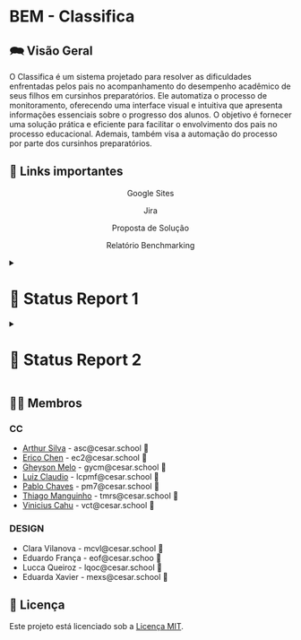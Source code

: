 # BEM - Classifica

## 🗪 Visão Geral
O Classifica é um sistema projetado para resolver as dificuldades enfrentadas pelos pais no acompanhamento do desempenho acadêmico de seus filhos em cursinhos preparatórios. Ele automatiza o processo de monitoramento, oferecendo uma interface visual e intuitiva que apresenta informações essenciais sobre o progresso dos alunos. O objetivo é fornecer uma solução prática e eficiente para facilitar o envolvimento dos pais no processo educacional. Ademais, também visa a automação do processo por parte dos cursinhos preparatórios. 

## 🔗 Links importantes

<p style="text-align: center; text-decoration: none;">
  <a href="https://sites.google.com/cesar.school/projetos-3-g10/equipe?authuser=0" style="text-decoration: none;">
    <span>Google Sites</span>
  </a>
</p>
<p style="text-align: center; text-decoration: none;">
  <a href="https://bemclassifica.atlassian.net/jira/software/projects/SCRUM/boards/1/backlog?atlOrigin=eyJpIjoiMzFkMDFlMDljNjhlNDllODkyYjlhYjc2MjE0OWIwOTQiLCJwIjoiaiJ9" style="text-decoration: none;">
    <span>Jira</span>
  </a>
</p>
<p style="text-align: center; text-decoration: none;">
  <a href="https://docs.google.com/document/d/17XW69eqJ7ZGDH3FTC5qVOm6NxZia1TlK7bD7gfr_CAI/edit#heading=h.kk1966kbedef" style="text-decoration: none;">
    <span>Proposta de Solução</span>
  </a>
</p>
<p style="text-align: center; text-decoration: none;">
  <a href="https://docs.google.com/document/d/1E_iSYx1aWhWKN6WcMktGyDhZ_wHrJrQmyir7xQ7JMO4/edit" style="text-decoration: none;">
    <span>Relatório Benchmarking</span>
  </a>
</p>


<details>
  <summary>
    <h1> 📝 Status Report 1 </h1>
  </summary>

  <ul>
    <details>
      <summary>
        <h3>Diagrama de Classes</h3>
      </summary>

      <!-- Embed PDF -->
      <embed src="caminho_do_arquivo.pdf" type="application/pdf" width="100%" height="600px" />
    </details>
  </ul>
</details>



<details>
<summary> <h1> 📝 Status Report 2 </h1> </summary>
</details>

## 👩‍💻 Membros

### CC

<ul>
  <li>
    <a href="https://github.com/ArthurCapistrano">Arthur Silva</a> - asc@cesar.school 📩
  </li>
  <li>
    <a href="https://github.com/">Erico Chen</a> - ec2@cesar.school 📩
  </li>
  <li>
    <a href="https://github.com/gheysonmelo">Gheyson Melo</a> - gycm@cesar.school 📩
  </li>
  <li>
    <a href="https://github.com/">Luiz Claudio</a> - lcpmf@cesar.school 📩
  </li>
  <li>
    <a href="https://github.com/">Pablo Chaves</a> - pm7@cesar.school 📩
  </li>
  <li>
    <a href="https://github.com/">Thiago Manguinho</a> - tmrs@cesar.school 📩
  </li>
  <li>
    <a href="https://github.com/Viniciuscahu">Vinicius Cahu</a> - vct@cesar.school 📩
  </li>
</ul>

### DESIGN

<ul>
  <li>
    Clara Vilanova - mcvl@cesar.school 📩
  </li>
  <li>
     Eduardo França - eof@cesar.schoo 📩
  </li>
  <li>
     Lucca Queiroz - lqoc@cesar.school 📩
  </li>
  <li>
    Eduarda Xavier - mexs@cesar.school 📩
  </li>
</ul>

## 📝 Licença

Este projeto está licenciado sob a [Licença MIT](LICENSE).

